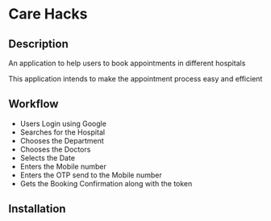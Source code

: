 # Care Hacks

## Description

<p>An application to help users to book appointments in different hospitals</p>
<p>This application intends to make the appointment process easy and efficient</p>

## Workflow

- Users Login using Google
- Searches for the Hospital
- Chooses the Department
- Chooses the Doctors
- Selects the Date
- Enters the Mobile number
- Enters the OTP send to the Mobile number
- Gets the Booking Confirmation along with the token

## Installation


